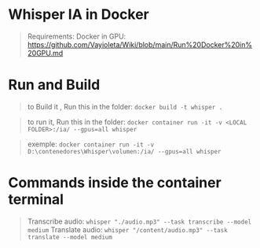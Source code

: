 # Whisper IA in Docker
> Requirements:
> Docker in GPU: https://github.com/Vayioleta/Wiki/blob/main/Run%20Docker%20in%20GPU.md

# Run and Build
> to Build it , Run this in the folder:
`docker build -t whisper .`

> to run it, Run this in the folder:
`docker container run -it -v <LOCAL FOLDER>:/ia/ --gpus=all whisper`

> exemple:
`docker container run -it -v D:\contenedores\Whisper\volumen:/ia/ --gpus=all whisper`


# Commands inside the container terminal
> Transcribe audio:
`whisper "./audio.mp3" --task transcribe --model medium`
> Translate audio:
`whisper "/content/audio.mp3" --task translate --model medium`

